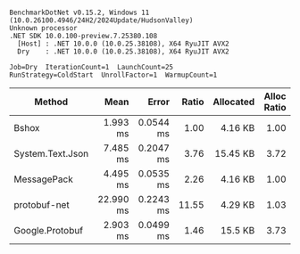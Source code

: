 ```

BenchmarkDotNet v0.15.2, Windows 11 (10.0.26100.4946/24H2/2024Update/HudsonValley)
Unknown processor
.NET SDK 10.0.100-preview.7.25380.108
  [Host] : .NET 10.0.0 (10.0.25.38108), X64 RyuJIT AVX2
  Dry    : .NET 10.0.0 (10.0.25.38108), X64 RyuJIT AVX2

Job=Dry  IterationCount=1  LaunchCount=25
RunStrategy=ColdStart  UnrollFactor=1  WarmupCount=1

```
| Method           |      Mean |     Error | Ratio | Allocated | Alloc Ratio |
|------------------|----------:|----------:|------:|----------:|------------:|
| Bshox            |  1.993 ms | 0.0544 ms |  1.00 |   4.16 KB |        1.00 |
| System.Text.Json |  7.485 ms | 0.2047 ms |  3.76 |  15.45 KB |        3.72 |
| MessagePack      |  4.495 ms | 0.0535 ms |  2.26 |   4.16 KB |        1.00 |
| protobuf-net     | 22.990 ms | 0.2243 ms | 11.55 |   4.29 KB |        1.03 |
| Google.Protobuf  |  2.903 ms | 0.0499 ms |  1.46 |   15.5 KB |        3.73 |
